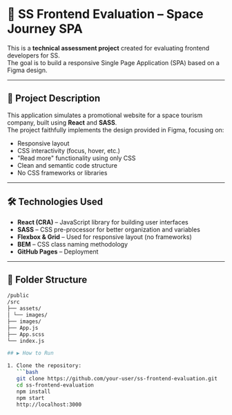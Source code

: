 # 🌌 SS Frontend Evaluation – Space Journey SPA

This is a **technical assessment project** created for evaluating frontend developers for SS.  
The goal is to build a responsive Single Page Application (SPA) based on a Figma design.

---

## 🚀 Project Description

This application simulates a promotional website for a space tourism company, built using **React** and **SASS**.  
The project faithfully implements the design provided in Figma, focusing on:

- Responsive layout
- CSS interactivity (focus, hover, etc.)
- "Read more" functionality using only CSS
- Clean and semantic code structure
- No CSS frameworks or libraries

---

## 🛠️ Technologies Used

- **React (CRA)** – JavaScript library for building user interfaces
- **SASS** – CSS pre-processor for better organization and variables
- **Flexbox & Grid** – Used for responsive layout (no frameworks)
- **BEM** – CSS class naming methodology
- **GitHub Pages** – Deployment

---

## 📁 Folder Structure
```bash
/public
/src
├── assets/
│ └── images/
├── images/
├── App.js
├── App.scss
└── index.js

## ▶️ How to Run

1. Clone the repository:
   ```bash
   git clone https://github.com/your-user/ss-frontend-evaluation.git
   cd ss-frontend-evaluation
   npm install
   npm start
   http://localhost:3000
